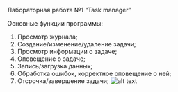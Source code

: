 Лабораторная работа №1 “Task manager”

Основные функции программы:
1) Просмотр журнала;
2) Создание/изменение/удаление задачи;
3) Просмотр информации о задаче;
4) Оповещение о задаче;
5) Запись/загрузка данных;
6) Обработка ошибок, корректное оповещение о ней;
7) Отсрочка/завершение задачи;
![alt text](https://github.com/TaurMorchant/NC_project/blob/develop/graf_taskStatus.bmp)
